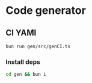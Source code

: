 # Code generator


## CI YAMl

```bash
bun run gen/src/genCI.ts
```


### Install deps

```bash
cd gen && bun i
```